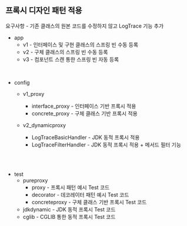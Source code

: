 ## 프록시 디자인 패턴 적용

요구사항 - 기존 클래스의 원본 코드를 수정하지 않고 LogTrace 기능 추가

- app
  - v1 - 인터페이스 및 구현 클래스의 스프링 빈 수동 등록
  - v2 - 구체 클래스의 스프링 빈 수동 등록
  - v3 - 컴포넌트 스캔 통한 스프링 빈 자동 등록

</br>

- config
  - v1_proxy
    - interface_proxy - 인터페이스 기반 프록시 적용
    - concrete_proxy - 구체 클래스 기반 프록시 적용

  - v2_dynamicproxy
    - LogTraceBasicHandler - JDK 동적 프록시 적용
    - LogTraceFilterHandler - JDK 동적 프록시 적용 + 메서드 필터 기능
  

</br>
</br>


- test
  - pureproxy
    - proxy - 프록시 패턴 예시 Test 코드
    - decorator - 데코레이터 패턴 예시 Test 코드
    - concreteproxy - 구체 클래스 기반 프록시 Test 코드
  - jdkdynamic - JDK 동적 프록시 Test 코드
  - cglib - CGLIB 통한 동적 프록시 Test 코드

